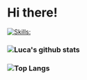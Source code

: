 <!--<h1 align="center"><img src="https://github.com/blackcater/blackcater/raw/master/images/Hi.gif" height="32" /> --> 
<h1> Hi there!</h1>

[![Skills:](https://skillicons.dev/icons?i=bash,html,css,js,ts,figma,react,nextjs,tailwind,postgres,kotlin,py,vim,vscode,npm,github,gitlab,git,linux,md,rust&perline=7)]()


### ![Luca's github stats](https://github-readme-stats.vercel.app/api?username=LucaGerlich&show_icons=true&count_private=true&line_height=40)
### ![Top Langs](https://github-readme-stats.vercel.app/api/top-langs/?username=LucaGerlich&hide=html&line_height=40)
